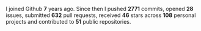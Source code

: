 
I joined Github **7** years ago. Since then I pushed **2771** commits, opened **28** issues, submitted **632** pull requests, received **46** stars across **108** personal projects and contributed to **51** public repositories.
